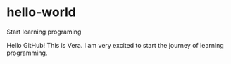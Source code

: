 # hello-world
Start learning programing

Hello GitHub! This is Vera. I am very excited to start the journey of learning programming. 
